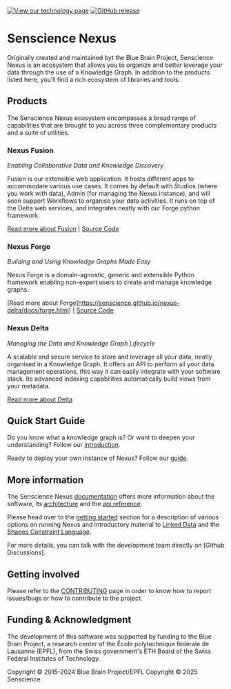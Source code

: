 [![View our technology page](https://img.shields.io/badge/technology-Nexus-03ABE9.svg)](https://senscience.github.io/nexus-delta/docs/)
[![GitHub release](https://img.shields.io/github/release/BlueBrain/nexus.svg)](https://github.com/BlueBrain/nexus/releases/tag/v1.11.0)

# Senscience Nexus

Originally created and maintained byt the Blue Brain Project, Senscience Nexus is an ecosystem that allows you to organize and better leverage your data through the use of a Knowledge Graph. In addition to the products listed here, you’ll find a rich ecosystem of libraries and tools.

## Products

The Senscience Nexus ecosystem encompasses a broad range of capabilities that are brought to you across three complementary products and a suite of utilities.

### Nexus Fusion

*Enabling Collaborative Data and Knowledge Discovery*

Fusion is our extensible web application. It hosts different apps to accommodate various use cases. It comes by default with Studios (where you work with data), Admin (for managing the Nexus instance), and will soon support Workflows to organise your data activities. It runs on top of the Delta web services, and integrates neatly with our Forge python framework.

[Read more about Fusion](https://senscience.github.io/nexus-delta/docs/fusion/index.html) | [Source Code](https://github.com/senscience/nexus-fusion)

### Nexus Forge

*Building and Using Knowledge Graphs Made Easy*

Nexus Forge is a domain-agnostic, generic and extensible Python framework enabling non-expert users to create and manage knowledge graphs.

[Read more about Forge]https://senscience.github.io/nexus-delta/docs/forge.html) | [Source Code](https://github.com/senscience/nexus-forge)


### Nexus Delta

*Managing the Data and Knowledge Graph Lifecycle*

A scalable and secure service to store and leverage all your data, neatly organised in a Knowledge Graph. It offers an API to perform all your data management operations, this way it can easily integrate with your software stack. Its advanced indexing capabilities automatically build views from your metadata.

[Read more about Delta](https://senscience.github.io/nexus-delta/docs/delta/index.html)

## Quick Start Guide

Do you know what a knowledge graph is? Or want to deepen your understanding? Follow our [introduction](https://senscience.github.io/nexus-delta/docs/getting-started/understanding-knowledge-graphs.html).

Ready to deploy your own instance of Nexus? Follow our [guide](https://senscience.github.io/nexus-delta/docs/running-nexus/index.html).

## More information

The Senscience Nexus [documentation] offers more information about the software, its [architecture] and the [api reference].

Please head over to the [getting started] section for a description of various options on running Nexus and
introductory material to [Linked Data] and the [Shapes Constraint Language].

For more details, you can talk with the development team directly on [Github Discussions].

[architecture]: https://senscience.github.io/nexus-delta/docs/delta/architecture.html
[documentation]: https://senscience.github.io/nexus-delta/docs/
[components]: https://senscience.github.io/nexus-delta/docs/index.html#products
[getting started]: https://senscience.github.io/nexus-delta/docs/getting-started/index.html
[api reference]: https://senscience.github.io/nexus-delta/docs/delta/api/index.html
[Linked Data]: https://www.w3.org/standards/semanticweb/data
[Shapes Constraint Language]: https://www.w3.org/TR/shacl/

## Getting involved

Please refer to the [CONTRIBUTING](CONTRIBUTING.md) page in order to know how to report issues/bugs or how to contribute to the project.

## Funding & Acknowledgment

The development of this software was supported by funding to the Blue Brain Project, a research center of the École polytechnique fédérale de
Lausanne (EPFL), from the Swiss government's ETH Board of the Swiss Federal Institutes of Technology.

Copyright © 2015-2024 Blue Brain Project/EPFL
Copyright © 2025 Senscience
